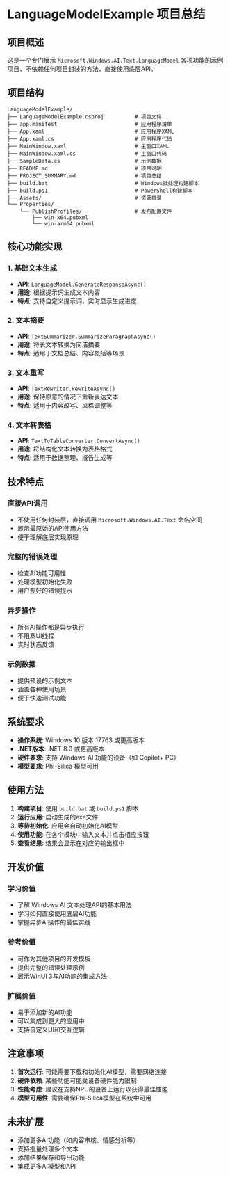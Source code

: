 # LanguageModelExample 项目总结

## 项目概述

这是一个专门展示 `Microsoft.Windows.AI.Text.LanguageModel` 各项功能的示例项目，不依赖任何项目封装的方法，直接使用底层API。

## 项目结构

```
LanguageModelExample/
├── LanguageModelExample.csproj          # 项目文件
├── app.manifest                         # 应用程序清单
├── App.xaml                             # 应用程序XAML
├── App.xaml.cs                          # 应用程序代码
├── MainWindow.xaml                      # 主窗口XAML
├── MainWindow.xaml.cs                   # 主窗口代码
├── SampleData.cs                        # 示例数据
├── README.md                            # 项目说明
├── PROJECT_SUMMARY.md                   # 项目总结
├── build.bat                            # Windows批处理构建脚本
├── build.ps1                            # PowerShell构建脚本
├── Assets/                              # 资源目录
└── Properties/
    └── PublishProfiles/                 # 发布配置文件
        ├── win-x64.pubxml
        └── win-arm64.pubxml
```

## 核心功能实现

### 1. 基础文本生成
- **API**: `LanguageModel.GenerateResponseAsync()`
- **用途**: 根据提示词生成文本内容
- **特点**: 支持自定义提示词，实时显示生成进度

### 2. 文本摘要
- **API**: `TextSummarizer.SummarizeParagraphAsync()`
- **用途**: 将长文本转换为简洁摘要
- **特点**: 适用于文档总结、内容概括等场景

### 3. 文本重写
- **API**: `TextRewriter.RewriteAsync()`
- **用途**: 保持原意的情况下重新表达文本
- **特点**: 适用于内容改写、风格调整等

### 4. 文本转表格
- **API**: `TextToTableConverter.ConvertAsync()`
- **用途**: 将结构化文本转换为表格格式
- **特点**: 适用于数据整理、报告生成等

## 技术特点

### 直接API调用
- 不使用任何封装层，直接调用 `Microsoft.Windows.AI.Text` 命名空间
- 展示最原始的API使用方法
- 便于理解底层实现原理

### 完整的错误处理
- 检查AI功能可用性
- 处理模型初始化失败
- 用户友好的错误提示

### 异步操作
- 所有AI操作都是异步执行
- 不阻塞UI线程
- 实时状态反馈

### 示例数据
- 提供预设的示例文本
- 涵盖各种使用场景
- 便于快速测试功能

## 系统要求

- **操作系统**: Windows 10 版本 17763 或更高版本
- **.NET版本**: .NET 8.0 或更高版本
- **硬件要求**: 支持 Windows AI 功能的设备（如 Copilot+ PC）
- **模型要求**: Phi-Silica 模型可用

## 使用方法

1. **构建项目**: 使用 `build.bat` 或 `build.ps1` 脚本
2. **运行应用**: 启动生成的exe文件
3. **等待初始化**: 应用会自动初始化AI模型
4. **使用功能**: 在各个模块中输入文本并点击相应按钮
5. **查看结果**: 结果会显示在对应的输出框中

## 开发价值

### 学习价值
- 了解 Windows AI 文本处理API的基本用法
- 学习如何直接使用底层AI功能
- 掌握异步AI操作的最佳实践

### 参考价值
- 可作为其他项目的开发模板
- 提供完整的错误处理示例
- 展示WinUI 3与AI功能的集成方法

### 扩展价值
- 易于添加新的AI功能
- 可以集成到更大的应用中
- 支持自定义UI和交互逻辑

## 注意事项

1. **首次运行**: 可能需要下载和初始化AI模型，需要网络连接
2. **硬件依赖**: 某些功能可能受设备硬件能力限制
3. **性能考虑**: 建议在支持NPU的设备上运行以获得最佳性能
4. **模型可用性**: 需要确保Phi-Silica模型在系统中可用

## 未来扩展

- 添加更多AI功能（如内容审核、情感分析等）
- 支持批量处理多个文本
- 添加结果保存和导出功能
- 集成更多AI模型和API 